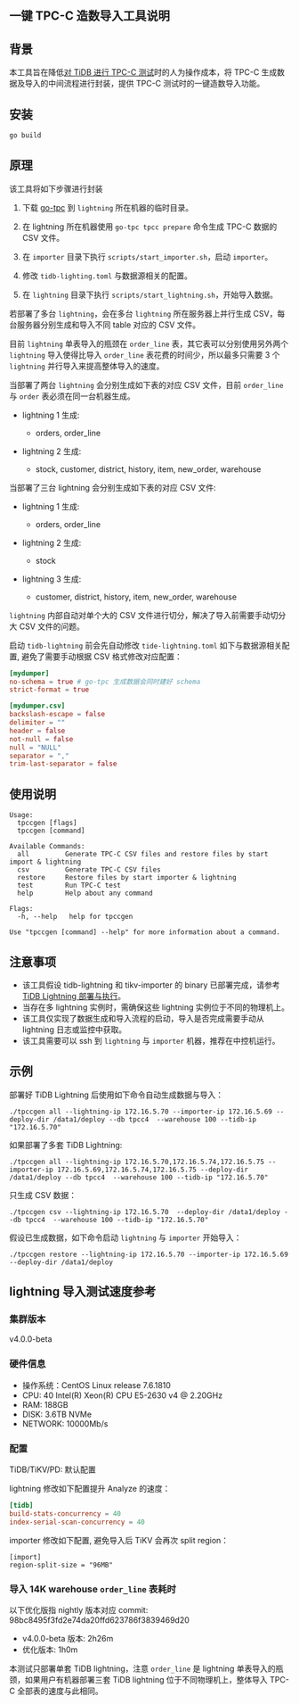 
## 一键 TPC-C 造数导入工具说明

## 背景

本工具旨在降低[对 TiDB 进行 TPC-C 测试](https://pingcap.com/docs-cn/stable/benchmark/how-to-run-tpcc/#%E4%BF%AE%E6%94%B9-benchmarksql-%E7%9A%84%E9%85%8D%E7%BD%AE%E6%96%87%E4%BB%B6)时的人为操作成本，将 TPC-C 生成数据及导入的中间流程进行封装，提供 TPC-C 测试时的一键造数导入功能。

## 安装

```bash
go build
```

## 原理

该工具将如下步骤进行封装

1. 下载 [go-tpc](https://github.com/pingcap/go-tpc) 到 `lightning` 所在机器的临时目录。

2. 在 lightning 所在机器使用 `go-tpc tpcc prepare`  命令生成 TPC-C 数据的 CSV 文件。

3. 在 `importer` 目录下执行 `scripts/start_importer.sh`，启动 `importer`。

4. 修改 `tidb-lighting.toml` 与数据源相关的配置。

5. 在 `lightning` 目录下执行 `scripts/start_lightning.sh`，开始导入数据。


若部署了多台 `lightning`，会在多台 `lightning` 所在服务器上并行生成 CSV，每台服务器分别生成和导入不同 table 对应的 CSV 文件。 

目前 `lightning` 单表导入的瓶颈在 `order_line` 表，其它表可以分别使用另外两个 `lightning` 导入使得比导入 `order_line` 表花费的时间少，所以最多只需要 3 个 `lightning` 并行导入来提高整体导入的速度。

当部署了两台 `lightning` 会分别生成如下表的对应 CSV 文件，目前 `order_line` 与 `order` 表必须在同一台机器生成。

- lightning 1 生成:
  - orders, order_line

- lightning 2 生成:
  - stock, customer, district, history, item, new_order, warehouse

当部署了三台 lightning 会分别生成如下表的对应 CSV 文件:

- lightning 1 生成:
  - orders, order_line

- lightning 2 生成:
  - stock

- lightning 3 生成:
  - customer, district, history, item, new_order, warehouse

`lightning` 内部自动对单个大的 CSV 文件进行切分，解决了导入前需要手动切分大 CSV 文件的问题。

启动 `tidb-lightning` 前会先自动修改 `tide-lightning.toml` 如下与数据源相关配置, 避免了需要手动根据 CSV 格式修改对应配置：

```toml
[mydumper]
no-schema = true # go-tpc 生成数据会同时建好 schema
strict-format = true

[mydumper.csv]
backslash-escape = false
delimiter = ""
header = false
not-null = false
null = "NULL"
separator = ","
trim-last-separator = false
```

## 使用说明
```
Usage:
  tpccgen [flags]
  tpccgen [command]

Available Commands:
  all         Generate TPC-C CSV files and restore files by start import & lightning
  csv         Generate TPC-C CSV files
  restore     Restore files by start importer & lightning
  test        Run TPC-C test
  help        Help about any command

Flags:
  -h, --help   help for tpccgen

Use "tpccgen [command] --help" for more information about a command.
```

## 注意事项

* 该工具假设 tidb-lightning 和 tikv-importer 的 binary 已部署完成，请参考[TiDB Lightning 部署与执行](https://pingcap.com/docs-cn/stable/reference/tools/tidb-lightning/deployment/)。
* 当存在多 lightning 实例时，需确保这些 lightning 实例位于不同的物理机上。
* 该工具仅实现了数据生成和导入流程的启动，导入是否完成需要手动从 lightning 日志或监控中获取。
* 该工具需要可以 ssh 到 `lightning` 与 `importer` 机器，推荐在中控机运行。

## 示例

部署好 TiDB Lightning 后使用如下命令自动生成数据与导入：

```
./tpccgen all --lightning-ip 172.16.5.70 --importer-ip 172.16.5.69 --deploy-dir /data1/deploy --db tpcc4  --warehouse 100 --tidb-ip "172.16.5.70"
```

如果部署了多套 TiDB Lightning:
```shelll
./tpccgen all --lightning-ip 172.16.5.70,172.16.5.74,172.16.5.75 --importer-ip 172.16.5.69,172.16.5.74,172.16.5.75 --deploy-dir /data1/deploy --db tpcc4  --warehouse 100 --tidb-ip "172.16.5.70"
```

只生成 CSV 数据：
```
./tpccgen csv --lightning-ip 172.16.5.70  --deploy-dir /data1/deploy --db tpcc4  --warehouse 100 --tidb-ip "172.16.5.70"
```

假设已生成数据，如下命令启动 `lightning` 与 `importer` 开始导入：
```
./tpccgen restore --lightning-ip 172.16.5.70 --importer-ip 172.16.5.69 --deploy-dir /data1/deploy
```

## lightning 导入测试速度参考

### 集群版本

v4.0.0-beta

### 硬件信息

* 操作系统：CentOS Linux release 7.6.1810
* CPU: 40  Intel(R) Xeon(R) CPU E5-2630 v4 @ 2.20GHz
* RAM: 188GB
* DISK: 3.6TB NVMe
* NETWORK: 10000Mb/s

### 配置

TiDB/TiKV/PD: 默认配置

lightning 修改如下配置提升 Analyze 的速度：
```toml
[tidb]
build-stats-concurrency = 40
index-serial-scan-concurrency = 40
```
importer 修改如下配置, 避免导入后 TiKV 会再次 split region：

```
[import]
region-split-size = "96MB"
```
### 导入 14K warehouse `order_line` 表耗时

以下优化版指 nightly 版本对应 commit: 98bc8495f3fd2e74da20ffd623786f3839469d20

- v4.0.0-beta 版本: 2h26m
- 优化版本: 1h0m

本测试只部署单套 TiDB lightning，注意 `order_line` 是 lightning 单表导入的瓶颈，如果用户有机器部署三套 TiDB lightning 位于不同物理机上，整体导入 TPC-C 全部表的速度与此相同。
